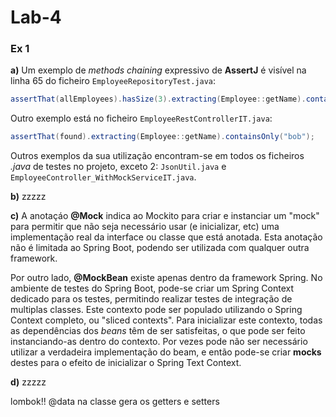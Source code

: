 # Lab-4

### Ex 1
**a)**
Um exemplo de *methods chaining* expressivo de **AssertJ** é visível na linha 65 do ficheiro `EmployeeRepositoryTest.java`:
```java
assertThat(allEmployees).hasSize(3).extracting(Employee::getName).containsOnly(alex.getName(), ron.getName(), bob.getName());
```
Outro exemplo está no ficheiro `EmployeeRestControllerIT.java`:
```java
assertThat(found).extracting(Employee::getName).containsOnly("bob");
```
Outros exemplos da sua utilização encontram-se em todos os ficheiros *.java* de testes no projeto, exceto 2: `JsonUtil.java` e `EmployeeController_WithMockServiceIT.java`.


**b)**
zzzzz

**c)**
A anotaçáo **@Mock** indica ao Mockito para criar e instanciar um "mock" para permitir que não seja necessário usar (e inicializar, etc) uma implementação real da interface ou classe que está anotada. Esta anotação não é limitada ao Spring Boot, podendo ser utilizada com qualquer outra framework.

Por outro lado, **@MockBean** existe apenas dentro da framework Spring. No ambiente de testes do Spring Boot, pode-se criar um Spring Context dedicado para os testes, permitindo realizar testes de integração de multiplas classes. Este contexto pode ser populado utilizando o Spring Context completo, ou "sliced contexts". Para inicializar este contexto, todas as dependências dos *beans* têm de ser satisfeitas, o que pode ser feito instanciando-as dentro do contexto. Por vezes pode não ser necessário utilizar a verdadeira implementação do beam, e então pode-se criar **mocks** destes para o efeito de inicializar o Spring Text Context.

**d)**
zzzzz


lombok!! @data na classe gera os getters e setters
